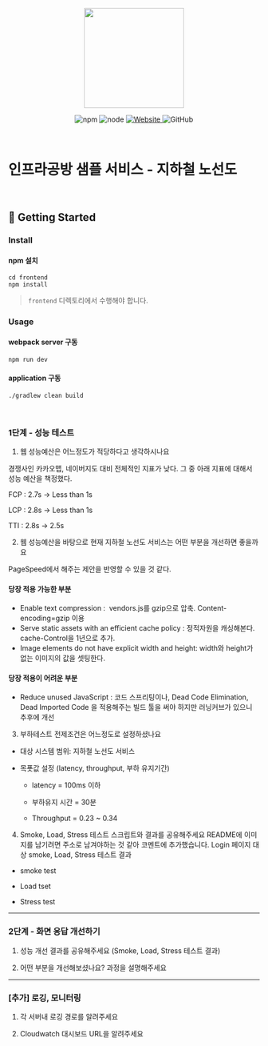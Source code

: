 <p align="center">
    <img width="200px;" src="https://raw.githubusercontent.com/woowacourse/atdd-subway-admin-frontend/master/images/main_logo.png"/>
</p>
<p align="center">
  <img alt="npm" src="https://img.shields.io/badge/npm-%3E%3D%205.5.0-blue">
  <img alt="node" src="https://img.shields.io/badge/node-%3E%3D%209.3.0-blue">
  <a href="https://edu.nextstep.camp/c/R89PYi5H" alt="nextstep atdd">
    <img alt="Website" src="https://img.shields.io/website?url=https%3A%2F%2Fedu.nextstep.camp%2Fc%2FR89PYi5H">
  </a>
  <img alt="GitHub" src="https://img.shields.io/github/license/next-step/atdd-subway-service">
</p>

<br>

# 인프라공방 샘플 서비스 - 지하철 노선도

<br>

## 🚀 Getting Started

### Install
#### npm 설치
```
cd frontend
npm install
```
> `frontend` 디렉토리에서 수행해야 합니다.

### Usage
#### webpack server 구동
```
npm run dev
```
#### application 구동
```
./gradlew clean build
```
<br>


### 1단계 - 성능 테스트
1. 웹 성능예산은 어느정도가 적당하다고 생각하시나요

경쟁사인 카카오맵, 네이버지도 대비 전체적인 지표가 낮다. 그 중 아래 지표에 대해서 성능 예산을 책정했다. 

FCP : 2.7s → Less than 1s

LCP : 2.8s → Less than 1s 

TTI : 2.8s → 2.5s

2. 웹 성능예산을 바탕으로 현재 지하철 노선도 서비스는 어떤 부분을 개선하면 좋을까요

PageSpeed에서 해주는 제안을 반영할 수 있을 것 같다. 

#### 당장 적용 가능한 부분
- Enable text compression :  vendors.js를 gzip으로 압축. Content-encoding=gzip 이용
- Serve static assets with an efficient cache policy : 정적자원을 캐싱해본다. cache-Control을 1년으로 추가.
- Image elements do not have explicit width and height: width와 height가 없는 이미지의 값을 셋팅한다. 


#### 당장 적용이 어려운 부분
- Reduce unused JavaScript : 코드 스프리팅이나, Dead Code Elimination, Dead Imported Code 을 적용해주는 빌드 툴을 써야 하지만 러닝커브가 있으니 추후에 개선

3. 부하테스트 전제조건은 어느정도로 설정하셨나요
- 대상 시스템 범위: 지하철 노선도 서비스 

- 목푯값 설정 (latency, throughput, 부하 유지기간)

	- latency = 100ms 이하 

	- 부하유지 시간 = 30분

	- Throughput = 0.23 ~ 0.34

4. Smoke, Load, Stress 테스트 스크립트와 결과를 공유해주세요
README에 이미지를 남기려면 주소로 남겨야하는 것 같아 코멘트에 추가했습니다.
Login 페이지 대상 smoke, Load, Stress 테스트 결과 

- smoke test 

- Load tset 

- Stress test

---

### 2단계 - 화면 응답 개선하기
1. 성능 개선 결과를 공유해주세요 (Smoke, Load, Stress 테스트 결과)

2. 어떤 부분을 개선해보셨나요? 과정을 설명해주세요

---

### [추가] 로깅, 모니터링
1. 각 서버내 로깅 경로를 알려주세요

2. Cloudwatch 대시보드 URL을 알려주세요
